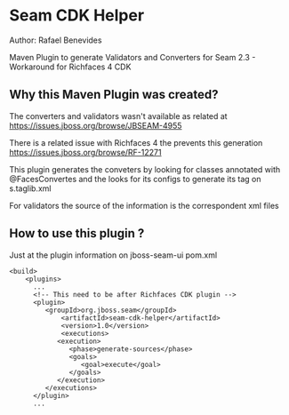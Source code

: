 Seam CDK Helper
=============
Author: Rafael Benevides

Maven Plugin to generate Validators and Converters for Seam 2.3 - Workaround for Richfaces 4 CDK

Why this Maven Plugin was created?
----------------------------------

The converters and validators wasn't available as related at https://issues.jboss.org/browse/JBSEAM-4955

There is a related issue with Richfaces 4 the prevents this generation https://issues.jboss.org/browse/RF-12271

This plugin generates the conveters by looking for classes annotated with @FacesConvertes and the looks for its configs to generate its tag on s.taglib.xml

For validators the source of the information is the correspondent xml files


How to use this plugin ?
-----------------------

Just at the plugin information on jboss-seam-ui pom.xml


    <build>
        <plugins>
          ...
          <!-- This need to be after Richfaces CDK plugin -->
          <plugin>
             <groupId>org.jboss.seam</groupId>
        		 <artifactId>seam-cdk-helper</artifactId>
        		 <version>1.0</version>
        		 <executions>
                <execution>
                   <phase>generate-sources</phase>
                   <goals>
                      <goal>execute</goal>
                   </goals>
                </execution>
             </executions>
          </plugin>
          ...

